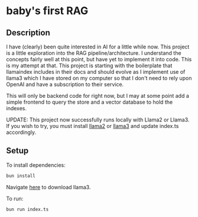 # baby's first RAG

## Description

I have (clearly) been quite interested in AI for a little while now. This project is a little exploration into the RAG pipeline/architecture. I understand the concepts fairly well at this point, but have yet to implement it into code. This is my attempt at that. This project is starting with the boilerplate that llamaindex includes in their docs and should evolve as I implement use of llama3 which I have stored on my computer so that I don't need to rely upon OpenAI and have a subscription to their service.

This will only be backend code for right now, but I may at some point add a simple frontend to query the store and a vector database to hold the indexes.

UPDATE: This project now successfully runs locally with Llama2 or Llama3. If you wish to try, you must install [llama2](https://ollama.com/library/llama2) or [llama3](https://ollama.com/library/llama3) and update index.ts accordingly.

## Setup

To install dependencies:

```bash
bun install
```

Navigate [here](https://github.com/meta-llama/llama3?tab=readme-ov-file#download) to download llama3.

To run:

```bash
bun run index.ts
```
